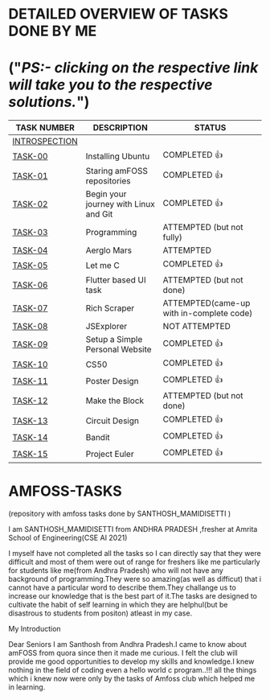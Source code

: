 # DETAILED OVERVIEW OF TASKS DONE BY ME
#    ("*PS:- clicking on the respective link will take you to the respective solutions.*")
| TASK NUMBER | DESCRIPTION | STATUS |
| --- | --- | --- |
| [INTROSPECTION](https://github.com/SANTHOSH-MAMIDISETTI/amfoss-tasks/tree/main/Introspection)
| [TASK-00](https://github.com/SANTHOSH-MAMIDISETTI/amfoss-tasks/tree/main/TASK-00) | Installing Ubuntu | COMPLETED 👍   |
| [TASK-01](https://github.com/SANTHOSH-MAMIDISETTI/amfoss-tasks/tree/main/TASK-01) | Staring amFOSS repositories | COMPLETED 👍   |
| [TASK-02](https://github.com/SANTHOSH-MAMIDISETTI/amfoss-tasks/tree/main/TASK-02) | Begin your journey with Linux and Git | COMPLETED 👍    |
| [TASK-03](https://github.com/SANTHOSH-MAMIDISETTI/amfoss-tasks/tree/main/TASK-03) | Programming | ATTEMPTED (but not fully)   |
| [TASK-04](https://github.com/SANTHOSH-MAMIDISETTI/amfoss-tasks/tree/main/TASK-04) | Aerglo Mars | ATTEMPTED   |
| [TASK-05](https://github.com/SANTHOSH-MAMIDISETTI/amfoss-tasks/tree/main/TASK-05) | Let me C | COMPLETED 👍  |
| [TASK-06](https://github.com/SANTHOSH-MAMIDISETTI/amfoss-tasks/tree/main/TASK-06) | Flutter based UI task | ATTEMPTED (but not done) |
| [TASK-07](https://github.com/SANTHOSH-MAMIDISETTI/amfoss-tasks/tree/main/TASK-07) | Rich Scraper | ATTEMPTED(came-up with in-complete code)  |
| [TASK-08](https://github.com/SANTHOSH-MAMIDISETTI/amfoss-tasks/tree/main/TASK-08) | JSExplorer | NOT ATTEMPTED   |
| [TASK-09](https://github.com/SANTHOSH-MAMIDISETTI/amfoss-tasks/tree/main/TASK-09) | Setup a Simple Personal Website | COMPLETED 👍   |
| [TASK-10](https://github.com/SANTHOSH-MAMIDISETTI/amfoss-tasks/tree/main/TASK-10) | CS50 | COMPLETED 👍   |
| [TASK-11](https://github.com/SANTHOSH-MAMIDISETTI/amfoss-tasks/tree/main/TASK-11) | Poster Design | COMPLETED 👍     |
| [TASK-12](https://github.com/SANTHOSH-MAMIDISETTI/amfoss-tasks/tree/main/TASK-12) | Make the Block | ATTEMPTED (but not done)    |
| [TASK-13](https://github.com/SANTHOSH-MAMIDISETTI/amfoss-tasks/tree/main/TASK-13) | Circuit Design | COMPLETED 👍  |
| [TASK-14](https://github.com/SANTHOSH-MAMIDISETTI/amfoss-tasks/tree/main/TASK-14) | Bandit | COMPLETED 👍   |
| [TASK-15](https://github.com/SANTHOSH-MAMIDISETTI/amfoss-tasks/tree/main/TASK-15) | Project Euler | COMPLETED 👍    |


# AMFOSS-TASKS
(repository with amfoss tasks done by SANTHOSH_MAMIDISETTI )

I am SANTHOSH_MAMIDISETTI from ANDHRA PRADESH ,fresher at Amrita School of Engineering(CSE AI 2021)

I myself have not completed all the tasks so I can directly say that they were difficult and most of them were out of range for freshers like me particularly for students like me(from Andhra Pradesh) who will not have any background of programming.They were so amazing(as well as difficut) that i cannot have a particular word to describe them.They challange us to increase our knowledge that is the best part of it.The tasks are designed to cultivate the habit of self learning in which they are helphul(but be disastrous to students from positon) atleast in my case.

My Introduction

Dear  Seniors  I am Santhosh from Andhra Pradesh.I came to know about amFOSS from quora since then it made me curious. I felt the club will provide me good opportunities to develop my skills and knowledge.I knew nothing in the field of coding even a hello world c program..!!! all the things which i knew now were only by the tasks of Amfoss club
which helped me in learning.
